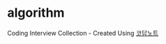 # algorithm
Coding Interview Collection - Created Using [코답노트](https://chrome.google.com/webstore/detail/%EC%BD%94%EB%8B%B5%EB%85%B8%ED%8A%B8/jnblbdlgdgbbgpnllacdodkncdckndli?hl=ko)
